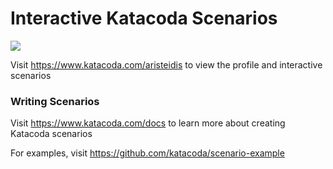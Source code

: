 # Interactive Katacoda Scenarios

[![](http://shields.katacoda.com/katacoda/aristeidis/count.svg)](https://www.katacoda.com/aristeidis "Get your profile on Katacoda.com")

Visit https://www.katacoda.com/aristeidis to view the profile and interactive scenarios

### Writing Scenarios
Visit https://www.katacoda.com/docs to learn more about creating Katacoda scenarios

For examples, visit https://github.com/katacoda/scenario-example
